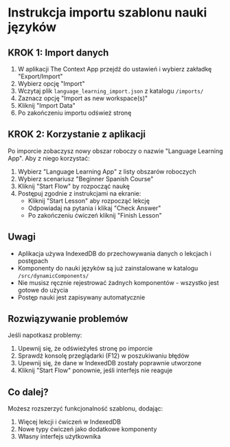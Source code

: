 # Instrukcja importu szablonu nauki języków

## KROK 1: Import danych

1. W aplikacji The Context App przejdź do ustawień i wybierz zakładkę "Export/Import"
2. Wybierz opcję "Import"
3. Wczytaj plik `language_learning_import.json` z katalogu `/imports/`
4. Zaznacz opcję "Import as new workspace(s)"
5. Kliknij "Import Data"
6. Po zakończeniu importu odśwież stronę

## KROK 2: Korzystanie z aplikacji

Po imporcie zobaczysz nowy obszar roboczy o nazwie "Language Learning App". Aby z niego korzystać:

1. Wybierz "Language Learning App" z listy obszarów roboczych
2. Wybierz scenariusz "Beginner Spanish Course"
3. Kliknij "Start Flow" by rozpocząć naukę
4. Postępuj zgodnie z instrukcjami na ekranie:
   - Kliknij "Start Lesson" aby rozpocząć lekcję
   - Odpowiadaj na pytania i klikaj "Check Answer"
   - Po zakończeniu ćwiczeń kliknij "Finish Lesson"

## Uwagi

- Aplikacja używa IndexedDB do przechowywania danych o lekcjach i postępach
- Komponenty do nauki języków są już zainstalowane w katalogu `/src/dynamicComponents/`
- Nie musisz ręcznie rejestrować żadnych komponentów - wszystko jest gotowe do użycia
- Postęp nauki jest zapisywany automatycznie

## Rozwiązywanie problemów

Jeśli napotkasz problemy:

1. Upewnij się, że odświeżyłeś stronę po imporcie
2. Sprawdź konsolę przeglądarki (F12) w poszukiwaniu błędów
3. Upewnij się, że dane w IndexedDB zostały poprawnie utworzone
4. Kliknij "Start Flow" ponownie, jeśli interfejs nie reaguje

## Co dalej?

Możesz rozszerzyć funkcjonalność szablonu, dodając:

1. Więcej lekcji i ćwiczeń w IndexedDB
2. Nowe typy ćwiczeń jako dodatkowe komponenty
3. Własny interfejs użytkownika